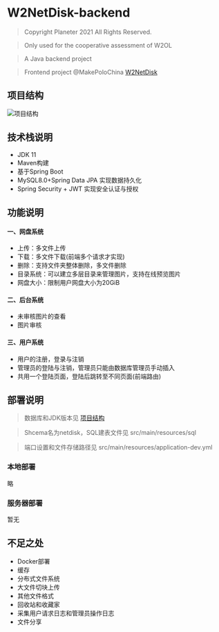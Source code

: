 # W2NetDisk-backend

> Copyright Planeter 2021 All Rights Reserved.

> Only used for the cooperative assessment of W2OL

> A Java backend project 

> Frontend project @MakePoloChina [W2NetDisk](https://github.com/MarkPoloChina/W2NetDisk)
## 项目结构

![项目结构](http://planeter.icu:8088/view/130)

## 技术栈说明

* JDK 11
* Maven构建
* 基于Spring Boot
* MySQL8.0+Spring Data JPA 实现数据持久化
* Spring Security + JWT 实现安全认证与授权

## 功能说明
#### 一、网盘系统
* 上传：多文件上传
* 下载：多文件下载(前端多个请求才实现)
* 删除：支持文件夹整体删除，多文件删除
* 目录系统：可以建立多层目录来管理图片，支持在线预览图片
* 网盘大小：限制用户网盘大小为20GiB

#### 二、后台系统
* 未审核图片的查看
* 图片审核

#### 三、用户系统

- 用户的注册，登录与注销
- 管理员的登陆与注销，管理员只能由数据库管理员手动插入
- 共用一个登陆页面，登陆后跳转至不同页面(前端路由)

## 部署说明

> 数据库和JDK版本见 [项目结构](#技术栈说明)

> Shcema名为netdisk，SQL建表文件见 src/main/resources/sql

> 端口设置和文件存储路径见 src/main/resources/application-dev.yml
### 本地部署

略

### 服务器部署

暂无

## 不足之处

- Docker部署
- 缓存
- 分布式文件系统
- 大文件切块上传
- 其他文件格式
- 回收站和收藏家
- 采集用户请求日志和管理员操作日志
- 文件分享
